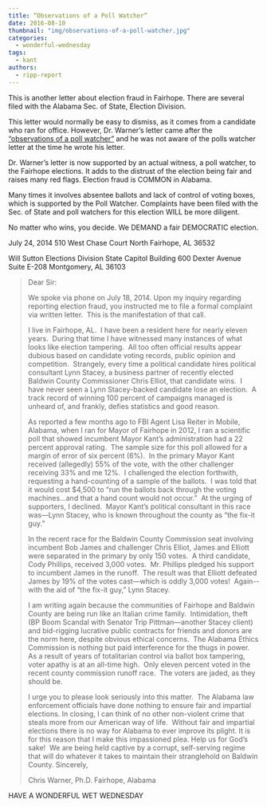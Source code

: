 ```yaml
---
title: “Observations of a Poll Watcher”
date: 2016-08-10
thumbnail: "img/observations-of-a-poll-watcher.jpg"
categories: 
  - wonderful-wednesday
tags: 
  - kant
authors: 
  - ripp-report
---
```


This is another letter about election fraud in Fairhope. There are several filed with the Alabama Sec. of State, Election Division.

This letter would normally be easy to dismiss, as it comes from a candidate who ran for office. However, Dr. Warner’s letter came after the [“observations of a poll watcher”](https://rippreport.com/pay-off-and-election-fraud/) and he was not aware of the polls watcher letter at the time he wrote his letter.

Dr. Warner’s letter is now supported by an actual witness, a poll watcher, to the Fairhope elections. It adds to the distrust of the election being fair and raises many red flags. Election fraud is COMMON in Alabama.

Many times it involves absentee ballots and lack of control of voting boxes, which is supported by the Poll Watcher. Complaints have been filed with the Sec. of State and poll watchers for this election WILL be more diligent.

No matter who wins, you decide. We DEMAND a fair DEMOCRATIC election.

July 24, 2014 510 West Chase Court North Fairhope, AL 36532

Will Sutton Elections Division State Capitol Building 600 Dexter Avenue Suite E-208 Montgomery, AL 36103

>Dear Sir:
>
>We spoke via phone on July 18, 2014. Upon my inquiry regarding reporting election fraud, you instructed me to file a formal complaint via written letter.  This is the manifestation of that call.
>
>I live in Fairhope, AL.  I have been a resident here for nearly eleven years.  During that time I have witnessed many instances of what looks like election tampering.  All too often official results appear dubious based on candidate voting records, public opinion and competition.  Strangely, every time a political candidate hires political consultant Lynn Stacey, a business partner of recently elected Baldwin County Commissioner Chris Elliot, that candidate wins.  I have never seen a Lynn Stacey-backed candidate lose an election.  A track record of winning 100 percent of campaigns managed is unheard of, and frankly, defies statistics and good reason.
>
>As reported a few months ago to FBI Agent Lisa Reiter in Mobile, Alabama, when I ran for Mayor of Fairhope in 2012, I ran a scientific poll that showed incumbent Mayor Kant’s administration had a 22 percent approval rating.  The sample size for this poll allowed for a margin of error of six percent (6%).  In the primary Mayor Kant received (allegedly) 55% of the vote, with the other challenger receiving 33% and me 12%.  I challenged the election forthwith, requesting a hand-counting of a sample of the ballots.  I was told that it would cost $4,500 to “run the ballots back through the voting machines…and that a hand count would not occur.”  At the urging of supporters, I declined.  Mayor Kant’s political consultant in this race was—Lynn Stacey, who is known throughout the county as “the fix-it guy.”
>
>In the recent race for the Baldwin County Commission seat involving incumbent Bob James and challenger Chris Elliot, James and Elliott were separated in the primary by only 150 votes.  A third candidate, Cody Phillips, received 3,000 votes.  Mr. Phillips pledged his support to incumbent James in the runoff.  The result was that Elliott defeated James by 19% of the votes cast—which is oddly 3,000 votes!  Again--with the aid of “the fix-it guy,” Lynn Stacey.
>
>I am writing again because the communities of Fairhope and Baldwin County are being run like an Italian crime family.  Intimidation, theft (BP Boom Scandal with Senator Trip Pittman—another Stacey client) and bid-rigging lucrative public contracts for friends and donors are the norm here, despite obvious ethical concerns.  The Alabama Ethics Commission is nothing but paid interference for the thugs in power.  As a result of years of totalitarian control via ballot box tampering, voter apathy is at an all-time high.  Only eleven percent voted in the recent county commission runoff race.  The voters are jaded, as they should be.
>
>I urge you to please look seriously into this matter.  The Alabama law enforcement officials have done nothing to ensure fair and impartial elections. In closing, I can think of no other non-violent crime that steals more from our American way of life.  Without fair and impartial elections there is no way for Alabama to ever improve its plight. It is for this reason that I make this impassioned plea. Help us for God’s sake!  We are being held captive by a corrupt, self-serving regime that will do whatever it takes to maintain their stranglehold on Baldwin County. Sincerely,
>
>Chris Warner, Ph.D. Fairhope, Alabama

HAVE A WONDERFUL WET WEDNESDAY
